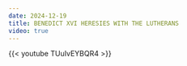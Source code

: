 ```yaml
---
date: 2024-12-19
title: BENEDICT XVI HERESIES WITH THE LUTHERANS
video: true
---
```



{{< youtube TUuIvEYBQR4 >}}
